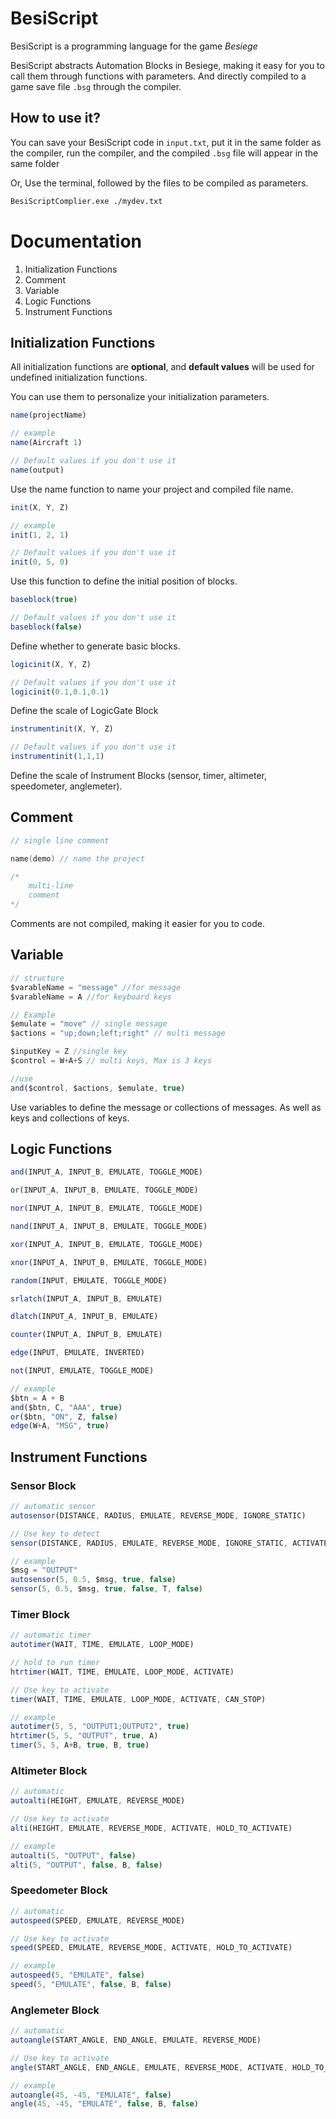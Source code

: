 # BesiScript

BesiScript is a programming language for the game *Besiege* 

BesiScript abstracts Automation Blocks in Besiege, making it easy for you to call them through functions with parameters. And directly compiled to a game save file `.bsg` through the compiler.

## How to use it?

You can save your BesiScript code in `input.txt`, put it in the same folder as the compiler, run the compiler, and the compiled `.bsg` file will appear in the same folder

Or, Use the terminal, followed by the files to be compiled as parameters.

```bash
BesiScriptComplier.exe ./mydev.txt
```



# Documentation

1. Initialization Functions
2. Comment
3. Variable
4. Logic Functions
5. Instrument Functions



## Initialization Functions

All initialization functions are **optional**, and **default values** will be used for undefined initialization functions.

You can use them to personalize your initialization parameters.

```jsx
name(projectName)

// example
name(Aircraft 1)

// Default values if you don't use it
name(output)
```

Use the name function to name your project and compiled file name.



```jsx
init(X, Y, Z)

// example
init(1, 2, 1)

// Default values if you don't use it
init(0, 5, 0)
```

Use this function to define the initial position of blocks.



```jsx
baseblock(true)

// Default values if you don't use it
baseblock(false)
```

Define whether to generate basic blocks.



```jsx
logicinit(X, Y, Z)

// Default values if you don't use it
logicinit(0.1,0.1,0.1)
```

Define the scale of LogicGate Block



```jsx
instrumentinit(X, Y, Z)

// Default values if you don't use it
instrumentinit(1,1,1)
```

Define the scale of Instrument Blocks (sensor, timer, altimeter, speedometer, anglemeter).



## Comment

```c
// single line comment

name(demo) // name the project

/*
	multi-line
	comment
*/
```

Comments are not compiled, making it easier for you to code.



## Variable

```jsx
// structure
$varableName = "message" //for message
$varableName = A //for keyboard keys

// Example
$emulate = "move" // single message
$actions = "up;down;left;right" // multi message

$inputKey = Z //single key
$control = W+A+S // multi keys, Max is 3 keys

//use
and($control, $actions, $emulate, true)
```

Use variables to define the message or collections of messages.
As well as keys and collections of keys.



## Logic Functions

```jsx
and(INPUT_A, INPUT_B, EMULATE, TOGGLE_MODE)

or(INPUT_A, INPUT_B, EMULATE, TOGGLE_MODE)

nor(INPUT_A, INPUT_B, EMULATE, TOGGLE_MODE)

nand(INPUT_A, INPUT_B, EMULATE, TOGGLE_MODE)

xor(INPUT_A, INPUT_B, EMULATE, TOGGLE_MODE)

xnor(INPUT_A, INPUT_B, EMULATE, TOGGLE_MODE)

random(INPUT, EMULATE, TOGGLE_MODE)

srlatch(INPUT_A, INPUT_B, EMULATE)

dlatch(INPUT_A, INPUT_B, EMULATE)

counter(INPUT_A, INPUT_B, EMULATE)

edge(INPUT, EMULATE, INVERTED)

not(INPUT, EMULATE, TOGGLE_MODE)

// example
$btn = A + B
and($btn, C, "AAA", true)
or($btn, "ON", Z, false)
edge(W+A, "MSG", true)
```



## Instrument Functions



### Sensor Block

```jsx
// automatic sensor
autosensor(DISTANCE, RADIUS, EMULATE, REVERSE_MODE, IGNORE_STATIC)

// Use key to detect 
sensor(DISTANCE, RADIUS, EMULATE, REVERSE_MODE, IGNORE_STATIC, ACTIVATE, HOLD_TO_ACTIVATE)

// example
$msg = "OUTPUT"
autosensor(5, 0.5, $msg, true, false)
sensor(5, 0.5, $msg, true, false, T, false)
```



### Timer Block

```jsx
// automatic timer
autotimer(WAIT, TIME, EMULATE, LOOP_MODE)

// hold to run timer
htrtimer(WAIT, TIME, EMULATE, LOOP_MODE, ACTIVATE)

// Use key to activate
timer(WAIT, TIME, EMULATE, LOOP_MODE, ACTIVATE, CAN_STOP)

// example
autotimer(5, 5, "OUTPUT1;OUTPUT2", true)
htrtimer(5, 5, "OUTPUT", true, A)
timer(5, 5, A+B, true, B, true)
```



### Altimeter Block

```jsx
// automatic
autoalti(HEIGHT, EMULATE, REVERSE_MODE)

// Use key to activate
alti(HEIGHT, EMULATE, REVERSE_MODE, ACTIVATE, HOLD_TO_ACTIVATE)

// example
autoalti(5, "OUTPUT", false)
alti(5, "OUTPUT", false, B, false)
```



### Speedometer Block

```jsx
// automatic
autospeed(SPEED, EMULATE, REVERSE_MODE)

// Use key to activate
speed(SPEED, EMULATE, REVERSE_MODE, ACTIVATE, HOLD_TO_ACTIVATE)

// example
autospeed(5, "EMULATE", false)
speed(5, "EMULATE", false, B, false)
```



### Anglemeter Block

```jsx
// automatic
autoangle(START_ANGLE, END_ANGLE, EMULATE, REVERSE_MODE)

// Use key to activate
angle(START_ANGLE, END_ANGLE, EMULATE, REVERSE_MODE, ACTIVATE, HOLD_TO_ACTIVATE)

// example
autoangle(45, -45, "EMULATE", false)
angle(45, -45, "EMULATE", false, B, false)
```